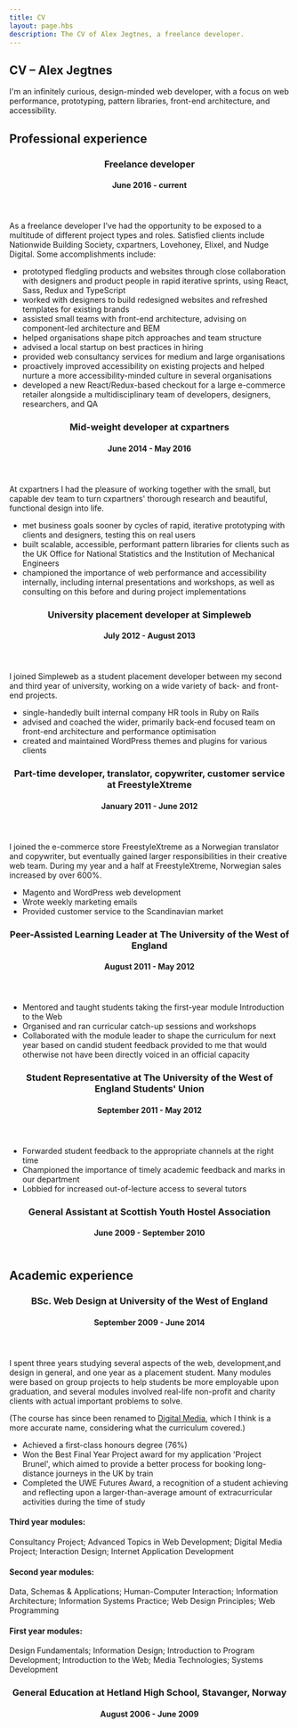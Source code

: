 ```yaml
---
title: CV
layout: page.hbs
description: The CV of Alex Jegtnes, a freelance developer.
---
```


<article>
  <h1 class="f1 f-subheadline-ns tracked-tight ttu ma0">CV – Alex Jegtnes</h1>

  <p class="f4">I'm an infinitely curious, design-minded web developer, with a focus on web performance, prototyping, pattern libraries, front-end architecture, and accessibility.</p>

  <section>
    <h2 class="f2 mb3">Professional experience</h2>
    <section>
      <header>
        <h3 class="f3 ma0">Freelance developer</h3>
        <h4 class="mt1">
          <time datetime="2016-06-01">June 2016</time> - current
        </h4>
      </header>
      <p>
        As a freelance developer I've had the opportunity to be exposed to a multitude of different project types and roles. Satisfied clients include Nationwide Building Society, cxpartners, Lovehoney, Elixel, and Nudge Digital. Some accomplishments include:
      </p>
      <ul>
        <li>
          prototyped fledgling products and websites through close collaboration with designers and product people in rapid iterative sprints, using React, Sass, Redux and TypeScript
        </li>
        <li>
          worked with designers to build redesigned websites and refreshed templates for existing brands
        </li>
        <li>
          assisted small teams with front-end architecture, advising on component-led architecture and BEM
        </li>
        <li>
          helped organisations shape pitch approaches and team structure
        </li>
        <li>
          advised a local startup on best practices in hiring
        </li>
        <li>
          provided web consultancy services for medium and large organisations
        </li>
        <li>
          proactively improved accessibility on existing projects and helped nurture a more accessibility-minded culture in several organisations
        </li>
        <li>
          developed a new React/Redux-based checkout for a large e-commerce retailer alongside a multidisciplinary team of developers, designers, researchers, and QA
        </li>
      </ul>
    </section>
    <section>
      <header>
        <h3 class="f3 mb0">Mid-weight developer at <strong>cxpartners</strong></h3>
        <h4 class="mt1">
          <time datetime="2014-06-01">June 2014</time> -
          <time datetime="2016-05-31">May 2016</time>
        </h4>
      </header>
      <p>
        At cxpartners I had the pleasure of working together with the small, but capable dev team to turn cxpartners' thorough research and beautiful, functional design into life.
      </p>
      <ul>
        <li>
          met business goals sooner by cycles of rapid, iterative prototyping with clients and designers, testing this on real users
        </li>
        <li>
          built scalable, accessible, performant pattern libraries for clients such as the UK Office for National Statistics and the Institution of Mechanical Engineers
        </li>
        <li>
          championed the importance of web performance and accessibility internally, including internal presentations and workshops, as well as consulting on this before and during project implementations
        </li>
      </ul>
    </section>
    <section>
      <header>
        <h3 class="f3 mb0">University placement developer at <strong>Simpleweb</strong></h3>
        <h4 class="mt1">
          <time datetime="2012-07-01">July 2012</time> -
          <time datetime="2013-08-31">August 2013</time>
        </h4>
      </header>
      <p>
        I joined Simpleweb as a student placement developer between my second and third year of university, working on a wide variety of back- and front-end projects.
      </p>
      <ul>
        <li>
          single-handedly built internal company HR tools in Ruby on Rails
        </li>
        <li>
          advised and coached the wider, primarily back-end focused team on front-end architecture and performance optimisation
        </li>
        <li>
          created and maintained WordPress themes and plugins for various clients
        </li>
      </ul>
    </section>
    <section>
      <header>
        <h3 class="f3 mb0">Part-time developer, translator, copywriter, customer service at <strong>FreestyleXtreme</strong></h3>
        <h4 class="mt1">
          <time datetime="2011-01-01">January 2011</time> -
          <time datetime="2012-06-31">June 2012</time>
        </h4>
      </header>
      <p>
        I joined the e-commerce store FreestyleXtreme as a Norwegian translator and copywriter, but eventually gained larger responsibilities in their creative web team. During my year and a half at FreestyleXtreme, Norwegian sales increased by over 600%.
      </p>
      <ul>
        <li>
          Magento and WordPress web development
        </li>
        <li>
          Wrote weekly marketing emails
        </li>
        <li>
          Provided customer service to the Scandinavian market
        </li>
      </ul>
    </section>
    <section>
      <header>
        <h3 class="f3 mb0">Peer-Assisted Learning Leader at <strong>The University of the West of England</strong></h3>
        <h4 class="mt1">
          <time datetime="2011-08-01">August 2011</time> -
          <time datetime="2012-05-31">May 2012</time>
        </h4>
      </header>
      <ul>
        <li>
          Mentored and taught students taking the first-year module Introduction to the Web
        </li>
        <li>
          Organised and ran curricular catch-up sessions and workshops
        </li>
        <li>
          Collaborated with the module leader to shape the curriculum for next year based on candid student feedback provided to me that would otherwise not have been directly voiced in an official capacity
        </li>
      </ul>
    </section>
    <section>
      <header>
        <h3 class="f3 mb0">Student Representative at <strong>The University of the West of England Students' Union</strong></h3>
        <h4 class="mt1">
          <time datetime="2011-09-01">September 2011</time> -
          <time datetime="2012-05-31">May 2012</time>
        </h4>
      </header>
      <ul>
        <li>
          Forwarded student feedback to the appropriate channels at the right time
        </li>
        <li>
          Championed the importance of timely academic feedback and marks in our department
        </li>
        <li>
        Lobbied for increased out-of-lecture access to several tutors
        </li>
      </ul>
    </section>
    <section>
      <header>
        <h3 class="f3 mb0">General Assistant at <strong>Scottish Youth Hostel Association</strong></h3>
        <h4 class="mt1">
          <time datetime="2009-06-01">June 2009</time> -
          <time datetime="2010-09-31">September 2010</time>
        </h4>
      </header>
    </section>
  </section>
  <section>
    <h2 class="f2 mb3">Academic experience</h2>
    <section>
      <header>
        <h3 class="f3 ma0">BSc. Web Design at <strong>University of the West of England</strong></h3>
        <h4 class="mt1">
          <time datetime="2010-09-01">September 2009</time> -
          <time datetime="2014-06-31">June 2014</time>
        </h4>
      </header>
      <p>
        I spent three years studying several aspects of the web, development,and design in general, and one year as a placement student. Many modules were based on group projects to help students be more employable upon graduation, and several modules involved real-life non-profit and charity clients with actual important problems to solve.
      </p>
      <p>
        (The course has since been renamed to <a href="https://courses.uwe.ac.uk/G451/digital-media">Digital Media</a>, which I think is a more accurate name, considering what the curriculum covered.)
      </p>
      <ul>
        <li>
          Achieved a first-class honours degree (76%)
        </li>
        <li>
          Won the Best Final Year Project award for my application 'Project Brunel', which aimed to provide a better process for booking long-distance journeys in the UK by train
        </li>
        <li>
          Completed the UWE Futures Award, a recognition of a student achieving and reflecting upon a larger-than-average amount of extracurricular activities during the time of study
        </li>
      </ul>
      <h4 class="mt1">Third year modules:</h4>
      <p>
        Consultancy Project; Advanced Topics in Web Development; Digital Media Project; Interaction Design; Internet Application Development
      </p>
      <h4 class="mt1">Second year modules:</h4>
      <p>
        Data, Schemas & Applications; Human-Computer Interaction; Information Architecture; Information Systems Practice; Web Design Principles; Web Programming
      </p>
      <h4 class="mt1">First year modules:</h4>
      <p>
        Design Fundamentals; Information Design; Introduction to Program Development; Introduction to the Web; Media Technologies; Systems Development
      </p>
    </section>
    <section>
      <header>
        <h3 class="f3 mb0">General Education at <strong>Hetland High School, Stavanger, Norway</strong></h3>
        <h4 class="mt1">
          <time datetime="2006-08-01">August 2006</time> -
          <time datetime="2009-06-31">June 2009</time>
        </h4>
      </header>
    </section>
  </section>
</article>